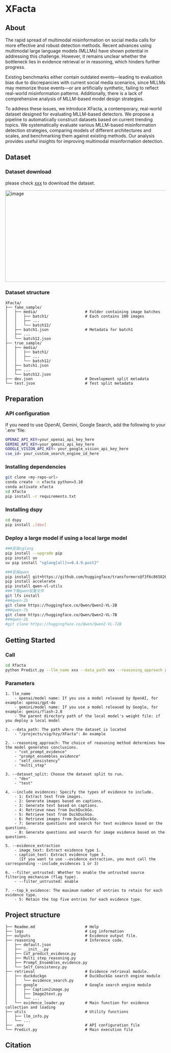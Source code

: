 # XFacta

## About
The rapid spread of multimodal misinformation on social media calls for more effective and robust detection methods. Recent advances using multimodal large language models (MLLMs) have shown potential in addressing this challenge. However, it remains unclear whether the bottleneck lies in evidence retrieval or in reasoning, which hinders further progress.

Existing benchmarks either contain outdated events—leading to evaluation bias due to discrepancies with current social media scenarios, since MLLMs may memorize those events—or are artificially synthetic, failing to reflect real-world misinformation patterns. Additionally, there is a lack of comprehensive analysis of MLLM-based model design strategies.

To address these issues, we introduce XFacta, a contemporary, real-world dataset designed for evaluating MLLM-based detectors. We propose a pipeline to automatically construct datasets based on current trending topics. We systematically evaluate various MLLM-based misinformation detection strategies, comparing models of different architectures and scales, and benchmarking them against existing methods. Our analysis provides useful insights for improving multimodal misinformation detection.


## Dataset

### Dataset download
please check [xxx](#) to download the dataset.

<img width="1172" height="287" alt="image" src="https://github.com/user-attachments/assets/aef18b7c-493d-45d3-9224-628d715a0ba2" />



### Dataset structure

```
XFacta/
├── fake_sample/
│   ├── media/                     # Folder containing image batches
│   │   ├── batch1/                # Each contains 100 images
│   │   ├── ...
│   │   └── batch12/
│   ├── batch1.json                # Metadata for batch1
│   ├── ...
│   └── batch12.json
├── true_sample/
│   ├── media/
│   │   ├── batch1/
│   │   ├── ...
│   │   └── batch12/
│   ├── batch1.json
│   ├── ...
│   └── batch12.json
├── dev.json                       # Development split metadata
└── test.json                      # Test split metadata
```





## Preparation

### API configuration
If you need to use OpenAI, Gemini, Google Search, add the following to your '.env 'file:
```bash
OPENAI_API_KEY=your_openai_api_key_here
GEMINI_API_KEY=your_gemini_api_key_here
GOOGLE_VISION_API_KEY= your_google_vision_api_key_here
cse_id= your_custom_search_engine_id_here
```

### Installing dependencies
```bash
git clone <my-repo-url>
conda create -n xfacta python=3.10
conda activate xfacta
cd Xfacta
pip install -r requirements.txt
```

### Installing dspy
```bash
cd dspy
pip install .[dev]
```

### Deploy a large model if using a local large model
```bash
###安装sglang
pip install --upgrade pip
pip install uv
uv pip install "sglang[all]>=0.4.9.post2"

###安装qwen
pip install git+https://github.com/huggingface/transformers@f3f6c86582611976e72be054675e2bf0abb5f775
pip install accelerate
pip install qwen-vl-utils
###下载qwen权重文件
git lfs install
###qwen-2b
git clone https://huggingface.co/Qwen/Qwen2-VL-2B
###qwen-7b
git clone https://huggingface.co/Qwen/Qwen2-VL-7B
###qwen-2b
#git clone https://huggingface.co/Qwen/Qwen2-VL-72B
```

## Getting Started
### Call
```bash
cd Xfacta
python Predict.py --llm_name xxx --data_path xxx --reasoning_approach xxx --dataset_split xxx --include_evidences xxx --evidence_extraction xxx --top_k_evidence xxx
```

### Parameters
```
1. llm_name
    - openai/model name: If you use a model released by OpenAI, for example: openai/gpt-4o
    - gemini/model name: If you use a model released by Google, for example: gemini/flash-2.0
    - The parent directory path of the local model's weight file: if you deploy a local model

2. --data_path: The path where the dataset is located
    - "/projects/vig/hzy/XFacta": An example

2. --reasoning_approach: The choice of reasoning method determines how the model generates conclusions.
    - "cot_prompt_evidence"
    - "prompt_ensembles_evidence"
    - "self_consistency"
    - "multi_step"

3. --dataset_split: Choose the dataset split to run.
    - "dev"
    - "test"

4. --include_evidences: Specify the types of evidence to include.
    - 1: Extract text from images.
    - 2: Generate images based on captions.
    - 3: Generate text based on captions.
    - 4: Retrieve news from DuckDuckGo.
    - 5: Retrieve text from DuckDuckGo.
    - 6: Retrieve images from DuckDuckGo.
    - 7: Generate questions and search for text evidence based on the questions.
    - 8: Generate questions and search for image evidence based on the questions.

5. --evidence_extraction
    - image_text: Extract evidence type 1.
    - caption_text: Extract evidence type 3.
      (If you want to use --evidence_extraction, you must call the corresponding --include_evidences 1 or 3)

6. --filter_untrusted: Whether to enable the untrusted source filtering mechanism (flag type).
    - --filter_untrusted: enable

7. --top_k_evidence: The maximum number of entries to retain for each evidence type.
    - 5: Retain the top five entries for each evidence type.
```



## Project structure
```
├── Readme.md                      # Help
├── logs                           # Log information
├── outputs                        # Evidence output file.
├── reasoning                      # Inference code.
│   ├── default.json
│   ├── __init__.py             
│   ├── CoT_predict_evidence.py        
│   ├── Multi_step_reasoning.py              
│   ├── Prompt_Ensembles_evidence.py              
│   └── Self_Consistency.py        
├── retrieval                      # Evidence retrieval module.
│   ├── duckduckgo                 # DuckDuckGo search engine module
│   │   └── evidence_search.py     
│   ├── google                     # Google search engine module
│   │   ├── Caption2image.py          
│   │   ├── Image2text.py
│   │   └── ...
│   └── evidence_loader.py         # Main function for evidence collection and loading
├── utils                          # Utility functions
│   ├── llm_info.py        
│   └── ...
├── .env                           # API configuration file
└── Predict.py                     # Main execution file
```

## Citation
